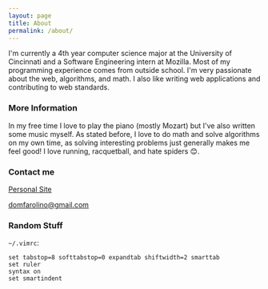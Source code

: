 ```yaml
---
layout: page
title: About
permalink: /about/
---
```


I'm currently a 4th year computer science major at the University of Cincinnati and a Software Engineering
intern at Mozilla. Most of my programming experience comes from outside school. I'm very passionate about
the web, algorithms, and math. I also like writing web applications and contributing to web standards.

### More Information

In my free time I love to play the piano (mostly Mozart) but I've also written some music myself. As
stated before, I love to do math and solve algorithms on my own time, as solving interesting problems
just generally makes me feel good! I love running, racquetball, and hate spiders 😊.

### Contact me
[Personal Site](http://domfarolino.com)

[domfarolino@gmail.com](mailto:domfarolino@gmail.com)

### Random Stuff

`~/.vimrc`:

```
set tabstop=8 softtabstop=0 expandtab shiftwidth=2 smarttab
set ruler
syntax on
set smartindent
```
